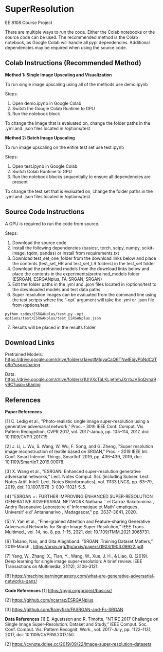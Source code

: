 # SuperResolution
EE 8108 Course Project

There are multiple ways to run the code. Either the Colab notebooks or the source code can be used. The recommended method is the Colab notebook, as Google Colab will handle all pypi dependencies. Additional dependencies may be required when using the source code.

## Colab Instructions (Recommended Method)
**Method 1: Single Image Upscaling and Visualization**

To run single image upscaling using all of the methods use demo.ipynb

Steps:
1. Open demo.ipynb in Google Colab
2. Switch the Google Colab Runtime to GPU
3. Run the notebook block

To change the image that is evaluated on, change the folder paths in the .yml and .json files located in /options/test

**Method 2: Batch Image Upscaling**

To run image upscaling on the entire test set use test.ipynb

Steps:
1. Open test.ipynb in Google Colab
2. Switch Colab Runtime to GPU
3. Run the notebook blocks sequentially to ensure all dependencies are present

To change the test set that is evaluated on, change the folder paths in the .yml and .json files located in /options/test

## Source Code Instructions
A GPU is required to run the code from source.

Steps:
1. Download the source code
2. Install the following dependencies (basicsr, torch, scipy, numpy, scikit-image, tqdm, pandas) or install from requirements.txt
3. Download test_set_one_folder from the download links below and place the contents (test_set_HR and test_set_LR folders) in the test_set folder
4. Download the pretrained models from the download links below and place the contents in the experiments/pretrained_models folder (ESRGAN, ESRGANplus, FA-SRGAN, SRGAN)
5. Edit the folder paths in the .yml and .json files located in /options/test to the downloaded models and test data paths
6. Super resolution images can be evaluated from the command line using the test scripts where the '-opt' argument will take the .yml or .json file from /options/test:
```
python codes/ESRGANplus/test.py -opt options/test/ESRGANplus/test_ESRGANplus.json
```
7. Results will be placed in the results folder

## Download Links
Pretrained Models: https://drive.google.com/drive/folders/1aeqtlMlqvaCaQ6TNwlEbjvPbNdCzTo9o?usp=sharing

Data: https://drive.google.com/drive/folders/1UIVXcTaLKLjetmhJXrrbJVSqQvha9y9C?usp=sharing

## References
**Paper References**

[1]  	C. Ledig et al., "Photo-realistic single image super-resolution using a generative adversarial network," Proc. - 30th IEEE Conf. Comput. Vis. Pattern Recognition, CVPR 2017, vol. 2017-Janua, pp. 105–114, 2017, doi: 10.1109/CVPR.2017.19.

[2]  	J. Li, L. Wu, S. Wang, W. Wu, F. Song, and G. Zheng, "Super resolution image reconstruction of textile based on SRGAN," Proc. - 2019 IEEE Int. Conf. Smart Internet Things, SmartIoT 2019, pp. 436–439, 2019, doi: 10.1109/SmartIoT.2019.00078.

[3]  	X. Wang et al., "ESRGAN: Enhanced super-resolution generative adversarial networks," Lect. Notes Comput. Sci. (including Subser. Lect. Notes Artif. Intell. Lect. Notes Bioinformatics), vol. 11133 LNCS, pp. 63–79, 2019, doi: 10.1007/978-3-030-11021-5_5.

[4]  	"ESRGAN + : FURTHER IMPROVING ENHANCED SUPER-RESOLUTION GENERATIVE ADVERSARIAL NETWORK Nathana ¨ el Carraz Rakotonirina , Andry Rasoanaivo Laboratoire d' Informatique et Math' ematiques , Universit' e d' Antananarivo , Madagascar," pp. 3637–3641, 2020.

[5]  	Y. Yan et al., "Fine-grained Attention and Feature-sharing Generative Adversarial Networks for Single Image Super-Resolution," IEEE Trans. Multimed., vol. 14, no. 8, pp. 1–15, 2021, doi: 10.1109/TMM.2021.3065731.

[6]	Takano, Nao, and Gita Alaghband. “SRGAN: Training Dataset Matters,”  2019-March., https://arxiv.org/ftp/arxiv/papers/1903/1903.09922.pdf.

[7] 	Yang, W., Zhang, X., Tian, Y., Wang, W., Xue, J. H., & Liao, Q. (2019). Deep learning for single image super-resolution: A brief review. IEEE Transactions on Multimedia, 21(12), 3106-3121.

[8]	https://machinelearningmastery.com/what-are-generative-adversarial-networks-gans/

**Code References**
[1] https://pypi.org/project/basicsr/

[2] https://github.com/ncarraz/ESRGANplus

[3] https://github.com/Rainyfish/FASRGAN-and-Fs-SRGAN

**Data References**
[1]  	E. Agustsson and R. Timofte, "NTIRE 2017 Challenge on Single Image Super-Resolution: Dataset and Study," IEEE Comput. Soc. Conf. Comput. Vis. Pattern Recognit. Work., vol. 2017-July, pp. 1122–1131, 2017, doi: 10.1109/CVPRW.2017.150.

[2] https://cvnote.ddlee.cc/2019/09/22/image-super-resolution-datasets
